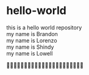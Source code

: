 # hello-world
this is a hello world repository<br>
my name is Brandon<br>
my name is Lorenzo<br>
my name is Shindy<br>
my name is Lowell<br>


😶‍🌫️😶‍🌫️😶‍🌫️😶‍🌫️😶‍🌫️😶‍🌫️😶‍🌫️😶‍🌫️😶‍🌫️😶‍🌫️😶‍🌫️
